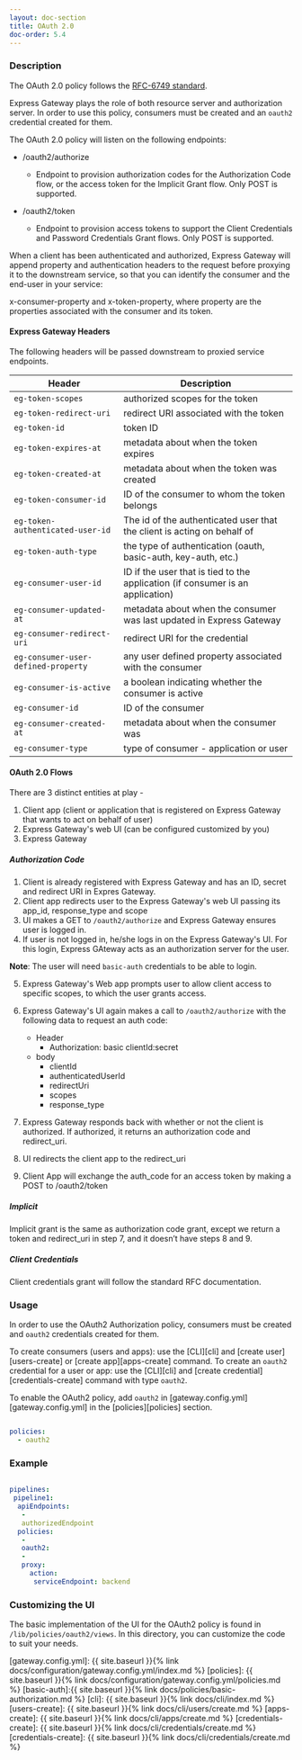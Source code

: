 ```yaml
---
layout: doc-section
title: OAuth 2.0
doc-order: 5.4
---
```


### Description
The OAuth 2.0 policy follows the [RFC-6749 standard][rfc-6749-standard].

Express Gateway plays the role of both resource server and authorization server. In order to use this policy, consumers must be created and an `oauth2` credential created for them.



The OAuth 2.0 policy will listen on the following endpoints:

* /oauth2/authorize
    * Endpoint to provision authorization codes for the Authorization Code flow, or the access token for the Implicit Grant flow. Only POST is supported.

* /oauth2/token
    * Endpoint to provision access tokens to support the Client Credentials and Password Credentials Grant flows. Only POST is supported.


When a client has been authenticated and authorized, Express Gateway will append property and authentication headers to the request before proxying it to the downstream service, so that you can identify the consumer and the end-user in your service:

x-consumer-property and x-token-property, where property are the properties associated with the consumer and its token.

#### Express Gateway Headers

The following headers will be passed downstream to proxied service endpoints.

| Header                              | Description                                                                    |
| ----------------------------------- | ------------------------------------------------------------------------------ |
| `eg-token-scopes`                   | authorized scopes for the token                                                |
| `eg-token-redirect-uri`             | redirect URI associated with the token                                         |
| `eg-token-id`                       | token ID                                                                       |
| `eg-token-expires-at`               | metadata about when the token expires                                          |
| `eg-token-created-at`               | metadata about when the token was created                                      |
| `eg-token-consumer-id`              | ID of the consumer to whom the token belongs                                   |
| `eg-token-authenticated-user-id`    | The id of the authenticated user that the client is acting on behalf of        |
| `eg-token-auth-type`                | the type of authentication (oauth, basic-auth, key-auth, etc.)                 |
| `eg-consumer-user-id`               | ID if the user that is tied to the application (if consumer is an application) |
| `eg-consumer-updated-at`            | metadata about when the consumer was last updated in Express Gateway           |
| `eg-consumer-redirect-uri`          | redirect URI for the credential                                                |
| `eg-consumer-user-defined-property` | any user defined property associated with the consumer                         |
| `eg-consumer-is-active`             | a boolean indicating whether the consumer is active                            |
| `eg-consumer-id`                    | ID of the consumer                                                             |
| `eg-consumer-created-at`            | metadata about when the consumer was                                           |
| `eg-consumer-type`                  | type of consumer - application or user                                         |

#### OAuth 2.0 Flows
There are 3 distinct entities at play -
1. Client app (client or application that is registered on Express Gateway that wants to act on behalf of user)
2. Express Gateway's web UI (can be configured customized by you)
3. Express Gateway

##### Authorization Code
1. Client is already registered with Express Gateway and has an ID, secret and redirect URI in Expres Gateway.
2. Client app redirects user to the Express Gateway's web UI passing its app_id, response_type and scope
3. UI makes a GET to `/oauth2/authorize` and Express Gateway ensures user is logged in.
4. If user is not logged in, he/she logs in on the Express Gateway's UI. For this login, Express GAteway acts as an authorization server for the user.

**Note**: The user will need `basic-auth` credentials to be able to login.

5. Express Gateway's Web app prompts user to allow client access to specific scopes, to which the user grants access.
6. Express Gateway's UI again makes a call to `/oauth2/authorize` with the following data to request an auth code:
    * Header
        * Authorization: basic clientId:secret
    * body
        * clientId
        * authenticatedUserId
        * redirectUri
        * scopes
        * response_type

7. Express Gateway responds back with whether or not the client is authorized. If authorized, it returns an authorization code and redirect_uri.
8. UI redirects the client app to the redirect_uri
9. Client App will exchange the auth_code for an access token by making a POST to /oauth2/token

##### Implicit
Implicit grant is the same as authorization code grant, except we return a token and redirect_uri in step 7, and it doesn’t have steps 8 and 9.

##### Client Credentials
Client credentials grant will follow the standard RFC documentation.

### Usage

In order to use the OAuth2 Authorization policy, consumers must be created and `oauth2` credentials created for them.

To create consumers (users and apps): use the [CLI][cli] and [create user][users-create] or [create app][apps-create] command.
To create an `oauth2` credential for a user or app: use the [CLI][cli] and [create credential][credentials-create] command with type `oauth2`.

To enable the OAuth2 policy, add `oauth2` in [gateway.config.yml][gateway.config.yml] in the [policies][policies] section.

```yaml

policies:
  - oauth2

```

### Example

```yaml

pipelines:
 pipeline1:
  apiEndpoints:
   -
   authorizedEndpoint
  policies:
   -
   oauth2:
   -
   proxy:
     action:
      serviceEndpoint: backend

```

### Customizing the UI
The basic implementation of the UI for the OAuth2 policy is found in `/lib/policies/oauth2/views`. In this directory, you can customize the code to suit your needs.

[rfc-6749-standard]: https://tools.ietf.org/html/rfc6749
[gateway.config.yml]: {{ site.baseurl }}{% link docs/configuration/gateway.config.yml/index.md %}
[policies]: {{ site.baseurl }}{% link docs/configuration/gateway.config.yml/policies.md %}
[basic-auth]:{{ site.baseurl }}{% link docs/policies/basic-authorization.md %}
[cli]: {{ site.baseurl }}{% link docs/cli/index.md %}
[users-create]: {{ site.baseurl }}{% link docs/cli/users/create.md %}
[apps-create]: {{ site.baseurl }}{% link docs/cli/apps/create.md %}
[credentials-create]: {{ site.baseurl }}{% link docs/cli/credentials/create.md %}
[credentials-create]: {{ site.baseurl }}{% link docs/cli/credentials/create.md %}
